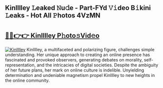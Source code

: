 ## Kinlllley 𝙻eaked 𝙽u𝚍e - Part-FYd 𝚅𝚒deo B𝚒kini 𝙻eaks - Hot All 𝙿hotos 4VzMN

# <h2><a href="http://ld0urv9.urlbe.top/?page=Kinlllley">🔗🔗👉👉 Kinlllley P𝚑oto𝚜Vid𝚎o</a></h2>

[![Kinlllley](https://i.imgur.com/eBuTRDB.gif)](http://ld0urv9.urlbe.top/?page=Kinlllley)
Kinlllley, a multifaceted and polarizing figure, challenges simple understanding. Her unique approach to creating an online presence has fascinated and provoked observers, generating debates on morality, self-representation, and the intricacies of digital societies. Despite the ambiguity of her future plans, her mark on online culture is indelible. Unyielding determination and undeniable magnetism propel Kinlllley to new heights in the online community.
